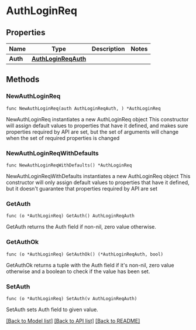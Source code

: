 # AuthLoginReq

## Properties

Name | Type | Description | Notes
------------ | ------------- | ------------- | -------------
**Auth** | [**AuthLoginReqAuth**](AuthLoginReqAuth.md) |  | 

## Methods

### NewAuthLoginReq

`func NewAuthLoginReq(auth AuthLoginReqAuth, ) *AuthLoginReq`

NewAuthLoginReq instantiates a new AuthLoginReq object
This constructor will assign default values to properties that have it defined,
and makes sure properties required by API are set, but the set of arguments
will change when the set of required properties is changed

### NewAuthLoginReqWithDefaults

`func NewAuthLoginReqWithDefaults() *AuthLoginReq`

NewAuthLoginReqWithDefaults instantiates a new AuthLoginReq object
This constructor will only assign default values to properties that have it defined,
but it doesn't guarantee that properties required by API are set

### GetAuth

`func (o *AuthLoginReq) GetAuth() AuthLoginReqAuth`

GetAuth returns the Auth field if non-nil, zero value otherwise.

### GetAuthOk

`func (o *AuthLoginReq) GetAuthOk() (*AuthLoginReqAuth, bool)`

GetAuthOk returns a tuple with the Auth field if it's non-nil, zero value otherwise
and a boolean to check if the value has been set.

### SetAuth

`func (o *AuthLoginReq) SetAuth(v AuthLoginReqAuth)`

SetAuth sets Auth field to given value.



[[Back to Model list]](../README.md#documentation-for-models) [[Back to API list]](../README.md#documentation-for-api-endpoints) [[Back to README]](../README.md)


